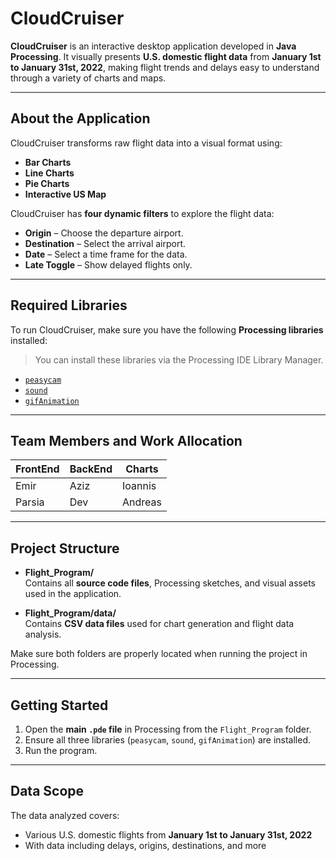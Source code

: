 
# CloudCruiser

**CloudCruiser** is an interactive desktop application developed in **Java Processing**. It visually presents **U.S. domestic flight data** from **January 1st to January 31st, 2022**, making flight trends and delays easy to understand through a variety of charts and maps.

---

## About the Application

CloudCruiser transforms raw flight data into a visual format using:
- **Bar Charts**
- **Line Charts**
- **Pie Charts**
- **Interactive US Map**

CloudCruiser has **four dynamic filters** to explore the flight data:
- **Origin** – Choose the departure airport.
- **Destination** – Select the arrival airport.
- **Date** – Select a time frame for the data.
- **Late Toggle** – Show delayed flights only.

---

## Required Libraries

To run CloudCruiser, make sure you have the following **Processing libraries** installed:

> You can install these libraries via the Processing IDE Library Manager.

- [`peasycam`](http://mrfeinberg.com/peasycam/)
- [`sound`](https://processing.org/reference/libraries/sound/index.html)
- [`gifAnimation`](https://extrapixel.github.io/gif-animation/)

---

## Team Members and Work Allocation

| FrontEnd     | BackEnd      | Charts       |
|--------------|--------------|--------------|
| Emir         | Aziz         | Ioannis      |
| Parsia       | Dev          | Andreas      |

---

## Project Structure

- **Flight_Program/**  
  Contains all **source code files**, Processing sketches, and visual assets used in the application.

- **Flight_Program/data/**  
  Contains **CSV data files** used for chart generation and flight data analysis.

Make sure both folders are properly located when running the project in Processing.

---

## Getting Started

1. Open the **main `.pde` file** in Processing from the `Flight_Program` folder.
2. Ensure all three libraries (`peasycam`, `sound`, `gifAnimation`) are installed.
3. Run the program.

---

## Data Scope

The data analyzed covers:
- Various U.S. domestic flights from **January 1st to January 31st, 2022**
- With data including delays, origins, destinations, and more
